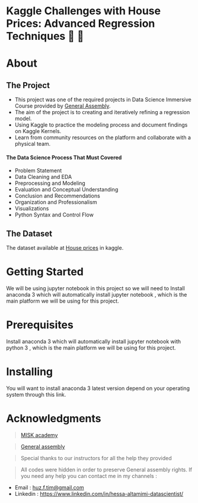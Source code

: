 
# Kaggle Challenges with House Prices: Advanced Regression Techniques :money_with_wings: :house_with_garden:


# About 
## The Project 
- This project was one of the required projects in Data Science Immersive Course provided by [General Assembly](https://www.linkedin.com/company/general-assembly-middle-east/).
- The aim of the project is to creating and iteratively refining a regression model.
- Using Kaggle to practice the modeling process and document findings on Kaggle Kernels.
- Learn from community resources on the platform and collaborate with a physical team.

#### The Data Science Process That Must Covered 
- Problem Statement
- Data Cleaning and EDA
- Preprocessing and Modeling
- Evaluation and Conceptual Understanding
- Conclusion and Recommendations
- Organization and Professionalism
- Visualizations
- Python Syntax and Control Flow

## The Dataset 
The dataset available at [House prices](https://www.kaggle.com/c/house-prices-advanced-regression-techniques) in kaggle.


# Getting Started

We will be using jupyter notebook in this project so we will need to Install anaconda 3 which will automatically install jupyter notebook , which is the main platform we will be using for this project.

# Prerequisites
Install anaconda 3 which will automatically install jupyter notebook with python 3 , which is the main platform we will be using for this project.

# Installing
You will want to install anaconda 3 latest version depend on your operating system through this link.


# Acknowledgments

> [MISK academy](https://www.miskacademy.edu.sa/)

> [General assembly](https://www.linkedin.com/company/general-assembly-middle-east/)

> Special thanks to our instructors for all the help they provided
 
> All codes were hidden in order to preserve General assembly rights. If you need any help you can contact me in my channels :

   * Email : huz.f.tim@gmail.com
   * Linkedin : https://www.linkedin.com/in/hessa-altamimi-datascientist/

